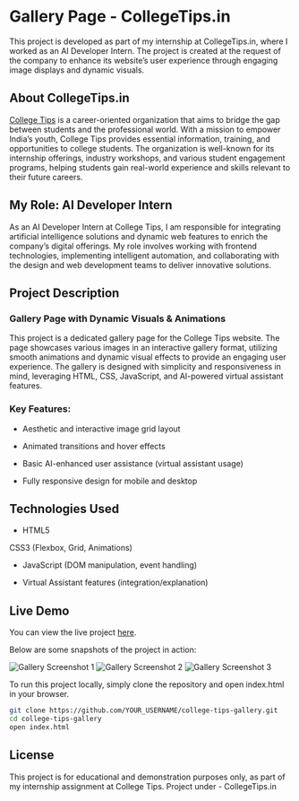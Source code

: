 # Gallery Page - CollegeTips.in
This project is developed as part of my internship at CollegeTips.in, where I worked as an AI Developer Intern. The project is created at the request of the company to enhance its website’s user experience through engaging image displays and dynamic visuals.

## About CollegeTips.in
[College Tips](https://www.collegetips.in/) is a career-oriented organization that aims to bridge the gap between students and the professional world. With a mission to empower India’s youth, College Tips provides essential information, training, and opportunities to college students. The organization is well-known for its internship offerings, industry workshops, and various student engagement programs, helping students gain real-world experience and skills relevant to their future careers.

## My Role: AI Developer Intern
As an AI Developer Intern at College Tips, I am responsible for integrating artificial intelligence solutions and dynamic web features to enrich the company’s digital offerings. My role involves working with frontend technologies, implementing intelligent automation, and collaborating with the design and web development teams to deliver innovative solutions.

## Project Description
### Gallery Page with Dynamic Visuals & Animations

This project is a dedicated gallery page for the College Tips website. The page showcases various images in an interactive gallery format, utilizing smooth animations and dynamic visual effects to provide an engaging user experience. The gallery is designed with simplicity and responsiveness in mind, leveraging HTML, CSS, JavaScript, and AI-powered virtual assistant features.

### Key Features:

- Aesthetic and interactive image grid layout

- Animated transitions and hover effects

- Basic AI-enhanced user assistance (virtual assistant usage)

- Fully responsive design for mobile and desktop

## Technologies Used
- HTML5

CSS3 (Flexbox, Grid, Animations)

- JavaScript (DOM manipulation, event handling)

-  Virtual Assistant features (integration/explanation)

## Live Demo
You can view the live project [here](YOUR_LIVE_DEMO_LINK_HERE).

Below are some snapshots of the project in action:

![Gallery Screenshot 1](<img width="1379" height="892" alt="Image" src="https://github.com/user-attachments/assets/f169fa3b-b0b0-4dce-b12b-6bd452fb390a" />)
![Gallery Screenshot 2](LINK_TO_IMAGE_2)
![Gallery Screenshot 3](LINK_TO_IMAGE_3)

To run this project locally, simply clone the repository and open index.html in your browser.
```bash
git clone https://github.com/YOUR_USERNAME/college-tips-gallery.git
cd college-tips-gallery
open index.html
```

## License
This project is for educational and demonstration purposes only, as part of my internship assignment at College Tips.
Project under - CollegeTips.in
